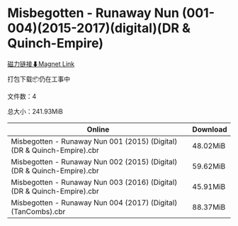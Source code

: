 # Misbegotten - Runaway Nun (001-004)(2015-2017)(digital)(DR & Quinch-Empire)

[磁力链接⬇Magnet Link](magnet:?xt=urn:btih:a2a4fb0113028e50fef443376273f6e7665aae55&dn=Misbegotten%20-%20Runaway%20Nun%20%28001-004%29%282015-2017%29%28digital%29%28DR%20%26%20Quinch-Empire%29)

打包下载📦仍在工事中

文件数：4

总大小：241.93MiB

Online | Download
--- | ---
Misbegotten - Runaway Nun 001 (2015) (Digital) (DR & Quinch-Empire).cbr | 48.02MiB
Misbegotten - Runaway Nun 002 (2015) (Digital) (DR & Quinch-Empire).cbr | 59.62MiB
Misbegotten - Runaway Nun 003 (2016) (Digital) (DR & Quinch-Empire).cbr | 45.91MiB
Misbegotten - Runaway Nun 004 (2017) (Digital) (TanCombs).cbr | 88.37MiB